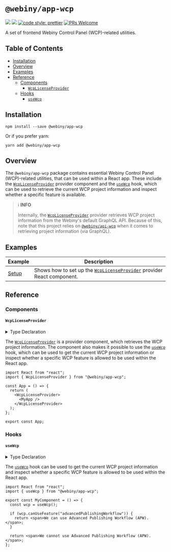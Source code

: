 # `@webiny/app-wcp`

[![](https://img.shields.io/npm/dw/@webiny/app-wcp.svg)](https://www.npmjs.com/package/@webiny/app-wcp)
[![](https://img.shields.io/npm/v/@webiny/app-wcp.svg)](https://www.npmjs.com/package/@webiny/app-wcp)
[![code style: prettier](https://img.shields.io/badge/code_style-prettier-ff69b4.svg?style=flat-square)](https://github.com/prettier/prettier)
[![PRs Welcome](https://img.shields.io/badge/PRs-welcome-brightgreen.svg?style=flat-square)](http://makeapullrequest.com)

A set of frontend Webiny Control Panel (WCP)-related utilities.

## Table of Contents

- [Installation](#installation)
- [Overview](#overview)
- [Examples](#examples)
- [Reference](#reference)
  - [Components](#components)
    - [`WcpLicenseProvider`](#WcpProvider)
  - [Hooks](#hooks)
    - [`useWcp`](#useWcp)

## Installation

```
npm install --save @webiny/app-wcp
```

Or if you prefer yarn:

```
yarn add @webiny/app-wcp
```

## Overview

The `@webiny/app-wcp` package contains essential Webiny Control Panel (WCP)-related utilities, that can be used within a React app. These include the [`WcpLicenseProvider`](#WcpProvider) provider component and the [`useWcp`](#useWcp) hook, which can be used to retrieve the current WCP project information and inspect whether a specific feature is available.

> ℹ️ **INFO**
>
> Internally, the [`WcpLicenseProvider`](#WcpProvider) provider retrieves WCP project information from the Webiny's default GraphQL API. Because of this, note that this project relies on [`@webiny/api-wcp`](./../api-wcp) when it comes to retrieving project information (via GraphQL).

## Examples

| Example                           | Description                                                     |
| --------------------------------- | --------------------------------------------------------------- |
| [Setup](./docs/examples/setup.md) | Shows how to set up the [`WcpLicenseProvider`](#WcpProvider) provider React component. |

## Reference

### Components

#### `WcpLicenseProvider`

<details>
<summary>Type Declaration</summary>
<p>

```ts
export declare const Wcp: React.ComponentType;
```

</p>
</details>

The [`WcpLicenseProvider`](#WcpProvider) is a provider component, which retrieves the WCP project information. The component also makes it possible to use the [`useWcp`](#useWcp) hook, which can be used to get the current WCP project information or inspect whether a specific WCP feature is allowed to be used within the React app.

```tsx
import React from "react";
import { WcpLicenseProvider } from "@webiny/app-wcp";

const App = () => {
  return (
    <WcpLicenseProvider>
      <MyApp />
    </WcpLicenseProvider>
  );
};

export const App;
```

### Hooks

#### `useWcp`

<details>
<summary>Type Declaration</summary>
<p>

```ts
interface UseWcpHook {
  getProject: () => WcpProject | null;
  canUseFeature: (featureId: string) => boolean;
}

export declare function useWcp(): UseWcpHook;
```

</p>
</details>

The [`useWcp`](#useWcp) hook can be used to get the current WCP project information and inspect whether a specific WCP feature is allowed to be used within the React app.

```tsx
import React from "react";
import { useWcp } from "@webiny/app-wcp";

export const MyComponent = () => {
  const wcp = useWcp();

  if (wcp.canUseFeature("advancedPublishingWorkflow")) {
    return <span>We can use Advanced Publishing Workflow (APW).</span>;
  }

  return <span>We cannot use Advanced Publishing Workflow (APW).</span>;
};
```
